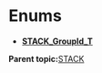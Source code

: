 # Enums

-   **[STACK\_GroupId\_T](GUID-250D7E0B-1694-469B-86AF-FD114D976DD3.md)**  


**Parent topic:**[STACK](GUID-0D91D610-DAD1-4B1D-9AA7-5578DB846151.md)

